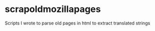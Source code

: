 scrapoldmozillapages
====================

Scripts I wrote to parse old pages in html to extract translated strings
